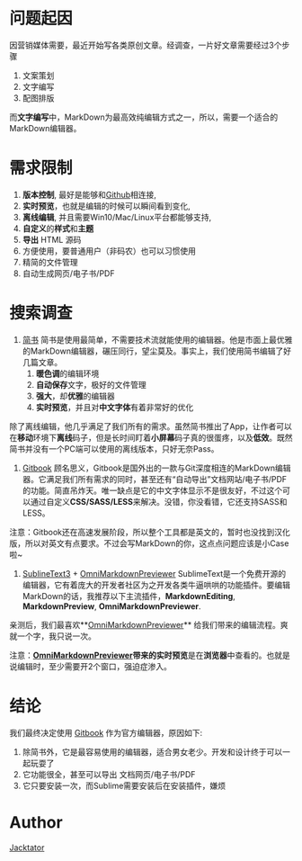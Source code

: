 # 问题起因

因营销媒体需要，最近开始写各类原创文章。经调查，一片好文章需要经过3个步骤

1. 文案策划
2. 文字编写
3. 配图排版

而**文字编写**中，MarkDown为最高效纯编辑方式之一，所以，需要一个适合的MarkDown编辑器。

# 需求限制

1. **版本控制**, 最好是能够和[Github](https://github.com)相连接,
1. **实时预览**，也就是编辑的时候可以瞬间看到变化,
1. **离线编辑**, 并且需要Win10/Mac/Linux平台都能够支持,
1. **自定义**的**样式**和**主题**
1. **导出** HTML 源码
1. 方便使用，要普通用户（非码农）也可以习惯使用
1. 精简的文件管理
1. 自动生成网页/电子书/PDF

# 搜索调查

1. [简书](https://jianshu.com)
简书是使用最简单，不需要技术流就能使用的编辑器。他是市面上最优雅的MarkDown编辑器，碾压同行，望尘莫及。事实上，我们使用简书编辑了好几篇文章。
    1. **暖色调**的编辑环境
    1. **自动保存**文字，极好的文件管理
    1. **强大**，却**优雅**的编辑器
    1. **实时预览**，并且对**中文字体**有着非常好的优化

  除了离线编辑，他几乎满足了我们所有的需求。虽然简书推出了App，让作者可以在**移动**环境下**离线**码子，但是长时间盯着**小屏幕**码子真的很蛋疼，以及**低效**。既然简书并没有一个PC端可以使用的离线版本，只好无奈Pass。
 
1. [Gitbook](https://gitbook.com)
  顾名思义，Gitbook是国外出的一款与Git深度相连的MarkDown编辑器。它满足我们所有需求的同时，甚至还有“自动导出”文档网站/电子书/PDF的功能。简直吊炸天。唯一缺点是它的中文字体显示不是很友好，不过这个可以通过自定义**CSS/SASS/LESS**来解决。没错，你没看错，它还支持SASS和LESS。

  注意：Gitbook还在高速发展阶段，所以整个工具都是英文的，暂时也没找到汉化版，所以对英文有点要求。不过会写MarkDown的你，这点点问题应该是小Case啦~

1. [SublineText3](sublimetext.com) + [OmniMarkdownPreviewer](https://github.com/timonwong/OmniMarkupPreviewer)
SublimeText是一个免费开源的编辑器，它有着庞大的开发者社区为之开发各类牛逼哄哄的功能插件。要编辑MarkDown的话，我推荐以下主流插件，**MarkdownEditing**, **MarkdownPreview**, **OmniMarkdownPreviewer**.

  亲测后，我们最喜欢**[OmniMarkdownPreviewer](https://github.com/timonwong/OmniMarkupPreviewer)** 给我们带来的编辑流程。爽就一个字，我只说一次。
  
  注意：**[OmniMarkdownPreviewer](https://github.com/timonwong/OmniMarkupPreviewer)**带来的**实时预览**是在**浏览器**中查看的。也就是说编辑时，至少需要开2个窗口，强迫症渗入。


# 结论

我们最终决定使用 [Gitbook](https://gitbook.com) 作为官方编辑器，原因如下:

1. 除简书外，它是最容易使用的编辑器，适合男女老少。开发和设计终于可以一起玩耍了
1. 它功能很全，甚至可以导出 文档网页/电子书/PDF
1. 它只要安装一次，而Sublime需要安装后在安装插件，嫌烦

# Author
[Jacktator](https://jacktator.com)